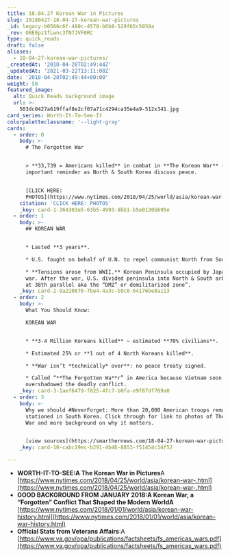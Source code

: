 ```yaml
---
title: 18.04.27 Korean War in Pictures
slug: 20180427-18-04-27-korean-war-pictures
_id: legacy-b0566c6f-480c-4578-b6b8-529f65c5059a
_rev: O8E8pz1fLwnc3fN7JVF0RC
type: quick_reads
draft: false
aliases:
  - 18-04-27-korean-war-pictures/
_createdAt: '2018-04-28T02:49:44Z'
_updatedAt: '2021-03-22T13:11:08Z'
date: '2018-04-28T02:49:44+00:00'
weight: 50
featured_image:
  alt: Quick Reads background image
  url: >-
    503dc0427a619ffaf8e2cf07a71c4294ca35e4a9-512x341.jpg
card_series: Worth-It-To-See-It
colorpaletteclassname: '--light-gray'
cards:
  - order: 0
    body: >-
      # The Forgotten War


      > **33,739 = Americans killed** in combat in **The Korean War** -A an
      important reminder as North & South Korea discuss peace.


      [CLICK HERE:
      PHOTOS](https://www.nytimes.com/2018/04/25/world/asia/korean-war-.html)
    citation: 'CLICK HERE: PHOTOS'
    _key: card-1-364303e5-63b5-4993-9bb1-b5e0130b695e
  - order: 1
    body: >-
      ## KOREAN WAR


      * Lasted **3 years**.

      * U.S. fought on behalf of U.N. to repel communist North from South.

      * **Tensions arose from WWII.** Korean Peninsula occupied by Japan during
      war. After the war, U.S. divided peninsula into North & South arbitrarily
      at 38th parallel aka the “DMZ” or demilitarized zone”.
    _key: card-2-9a220676-7be4-4a3c-b9c0-64176be8a113
  - order: 2
    body: >-
      What You Should Know:  

      KOREAN WAR


      * **3-4 Million Koreans killed** ~ estimated **70% civilians**.

      * Estimated 25% or **1 out of 4 North Koreans killed**.

      * **War isn’t *technically* over**: no peace treaty signed.

      * Called “**The Forgotten Wa**r” in America because Vietnam soon
      overshadowed the deadly conflict.
    _key: card-3-1aef6479-f825-4fc7-b0fa-e9f87df709a0
  - order: 3
    body: >-
      Why we should #NeverForget: More than 20,000 American troops remain
      stationed in South Korea. Click through for link to photos of The Korean
      War and more background on why it matters.


      [view sources](https://smarthernews.com/18-04-27-korean-war-pictures/)
    _key: card-10-cabc19ec-b291-4b46-8853-f51454c14f52

---
```

* **WORTH-IT-TO-SEE:A The Korean War in Pictures**A [https://www.nytimes.com/2018/04/25/world/asia/korean-war-.html](https://www.nytimes.com/2018/04/25/world/asia/korean-war-.html)
* **GOOD BACKGROUND FROM JANUARY 2018:A Korean War, a “Forgotten” Conflict That Shaped the Modern WorldA** [https://www.nytimes.com/2018/01/01/world/asia/korean-war-history.html](https://www.nytimes.com/2018/01/01/world/asia/korean-war-history.html)
* **Official Stats from Veterans Affairs**:A [https://www.va.gov/opa/publications/factsheets/fs_americas_wars.pdf](https://www.va.gov/opa/publications/factsheets/fs_americas_wars.pdf)